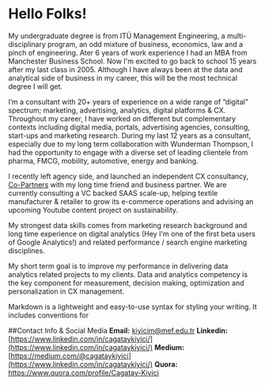 


# Hello Folks!
My  undergraduate degree is from ITÜ Management Engineering, a multi-disciplinary program, an odd mixture of business, economics, law and a pinch of engineering. Ater 6 years of work experience I had an MBA from Manchester Business School. Now I'm excited to go back to school 15 years after my last class in 2005. Although I have always been at the data and analytical side of business in my career, this will be the most technical degree I will get. 

I’m a consultant with 20+ years of experience on a wide range of “digital” spectrum; marketing, advertising, analytics, digital platforms & CX. Throughout my career, I have worked on different but complementary contexts including digital media, portals, advertising agencies, consulting, start-ups and marketing research. During my last 12 years as a consultant, especially due to my long term collaboration with Wunderman Thompson, I had the opportunity to engage with a diverse set of leading clientele from pharma, FMCG, mobility, automotive, energy and banking.

I recently left agency side, and launched an independent CX consultancy, [Co-Partners](https://www.linkedin.com/company/co-partnersco) with my long time friend and business partner. We are currently consulting a VC backed SAAS scale-up, helping textile manufacturer & retailer to grow its e-commerce operations and  advising an upcoming Youtube content project on sustainability. 

My strongest data skills comes from marketing research background and long time experience on digital analytics (Hey I'm one of the first beta users of Google Analytics!) and related performance / search engine marketing disciplines.  

My short term goal is to improve my performance in delivering data analytics related projects to my clients. Data and analytics competency is the key component for measurement, decision making, optimization and personalization in CX management.



Markdown is a lightweight and easy-to-use syntax for styling your writing. It includes conventions for


##Contact Info & Social Media
**Email:** kiyicim@mef.edu.tr 
**Linkedin:** [https://www.linkedin.com/in/cagataykiyici/](https://www.linkedin.com/in/cagataykiyici/)
**Medium:** [https://medium.com/@cagataykiyici](https://www.linkedin.com/in/cagataykiyici/)
**Quora:** https://www.quora.com/profile/Cagatay-Kiyici 


